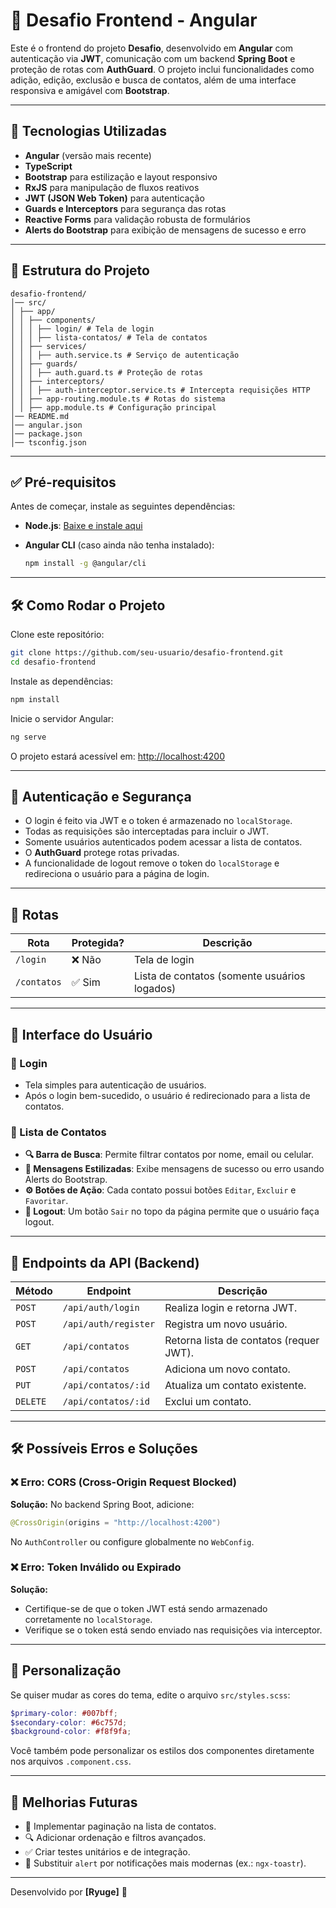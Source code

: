# 📌 Desafio Frontend - Angular

Este é o frontend do projeto **Desafio**, desenvolvido em **Angular** com autenticação via **JWT**, comunicação com um backend **Spring Boot** e proteção de rotas com **AuthGuard**. O projeto inclui funcionalidades como adição, edição, exclusão e busca de contatos, além de uma interface responsiva e amigável com **Bootstrap**.

---

## 🚀 Tecnologias Utilizadas

- **Angular** (versão mais recente)
- **TypeScript**
- **Bootstrap** para estilização e layout responsivo
- **RxJS** para manipulação de fluxos reativos
- **JWT (JSON Web Token)** para autenticação
- **Guards e Interceptors** para segurança das rotas
- **Reactive Forms** para validação robusta de formulários
- **Alerts do Bootstrap** para exibição de mensagens de sucesso e erro

---

## 📂 Estrutura do Projeto

```plaintext
desafio-frontend/
│── src/
│ ├── app/
│ │ ├── components/
│ │ │ ├── login/ # Tela de login
│ │ │ ├── lista-contatos/ # Tela de contatos
│ │ ├── services/
│ │ │ ├── auth.service.ts # Serviço de autenticação
│ │ ├── guards/
│ │ │ ├── auth.guard.ts # Proteção de rotas
│ │ ├── interceptors/
│ │ │ ├── auth-interceptor.service.ts # Intercepta requisições HTTP
│ │ ├── app-routing.module.ts # Rotas do sistema
│ │ ├── app.module.ts # Configuração principal
│── README.md
│── angular.json
│── package.json
│── tsconfig.json
```

---

## ✅ Pré-requisitos

Antes de começar, instale as seguintes dependências:

- **Node.js**: [Baixe e instale aqui](https://nodejs.org/)
- **Angular CLI** (caso ainda não tenha instalado):
  
  ```sh
  npm install -g @angular/cli
  ```

---

## 🛠 Como Rodar o Projeto

Clone este repositório:

```sh
git clone https://github.com/seu-usuario/desafio-frontend.git
cd desafio-frontend
```

Instale as dependências:

```sh
npm install
```

Inicie o servidor Angular:

```sh
ng serve
```

O projeto estará acessível em: [http://localhost:4200](http://localhost:4200)

---

## 🔑 Autenticação e Segurança

- O login é feito via JWT e o token é armazenado no `localStorage`.
- Todas as requisições são interceptadas para incluir o JWT.
- Somente usuários autenticados podem acessar a lista de contatos.
- O **AuthGuard** protege rotas privadas.
- A funcionalidade de logout remove o token do `localStorage` e redireciona o usuário para a página de login.

---

## 🔀 Rotas

| Rota         | Protegida? | Descrição                        |
|-------------|------------|--------------------------------|
| `/login`    | ❌ Não     | Tela de login                   |
| `/contatos` | ✅ Sim     | Lista de contatos (somente usuários logados) |

---

## 🎨 Interface do Usuário

### 🔐 Login
- Tela simples para autenticação de usuários.
- Após o login bem-sucedido, o usuário é redirecionado para a lista de contatos.

### 📇 Lista de Contatos
- **🔍 Barra de Busca**: Permite filtrar contatos por nome, email ou celular.
- **📢 Mensagens Estilizadas**: Exibe mensagens de sucesso ou erro usando Alerts do Bootstrap.
- **⚙️ Botões de Ação**: Cada contato possui botões `Editar`, `Excluir` e `Favoritar`.
- **🚪 Logout**: Um botão `Sair` no topo da página permite que o usuário faça logout.

---

## 📜 Endpoints da API (Backend)

| Método | Endpoint                | Descrição                          |
|--------|-------------------------|----------------------------------|
| `POST` | `/api/auth/login`       | Realiza login e retorna JWT.      |
| `POST` | `/api/auth/register`    | Registra um novo usuário.         |
| `GET`  | `/api/contatos`         | Retorna lista de contatos (requer JWT). |
| `POST` | `/api/contatos`         | Adiciona um novo contato.         |
| `PUT`  | `/api/contatos/:id`     | Atualiza um contato existente.    |
| `DELETE` | `/api/contatos/:id`   | Exclui um contato.                |

---

## 🛠 Possíveis Erros e Soluções

### ❌ Erro: CORS (Cross-Origin Request Blocked)

**Solução:**
No backend Spring Boot, adicione:

```java
@CrossOrigin(origins = "http://localhost:4200")
```

No `AuthController` ou configure globalmente no `WebConfig`.

### ❌ Erro: Token Inválido ou Expirado

**Solução:**
- Certifique-se de que o token JWT está sendo armazenado corretamente no `localStorage`.
- Verifique se o token está sendo enviado nas requisições via interceptor.

---

## 🎨 Personalização

Se quiser mudar as cores do tema, edite o arquivo `src/styles.scss`:

```scss
$primary-color: #007bff;
$secondary-color: #6c757d;
$background-color: #f8f9fa;
```

Você também pode personalizar os estilos dos componentes diretamente nos arquivos `.component.css`.

---

## 🚀 Melhorias Futuras

- 📌 Implementar paginação na lista de contatos.
- 🔍 Adicionar ordenação e filtros avançados.
- ✅ Criar testes unitários e de integração.
- 🔔 Substituir `alert` por notificações mais modernas (ex.: `ngx-toastr`).

---

Desenvolvido por **[Ryuge]** 🚀

